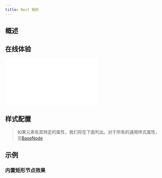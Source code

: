 ```yaml
---
title: Rect 矩形
---
```


## 概述

<!-- 介绍 -->

## 在线体验

<embed src="@/common/api/elements/nodes/rect.md"></embed>

## 样式配置

> 如果元素有其特定的属性，我们将在下面列出。对于所有的通用样式属性，见[BaseNode](./BaseNode.zh.md)

## 示例

### 内置矩形节点效果

<Playground path="element/node/demo/rect.js" rid="default-rect-node"></Playground>

